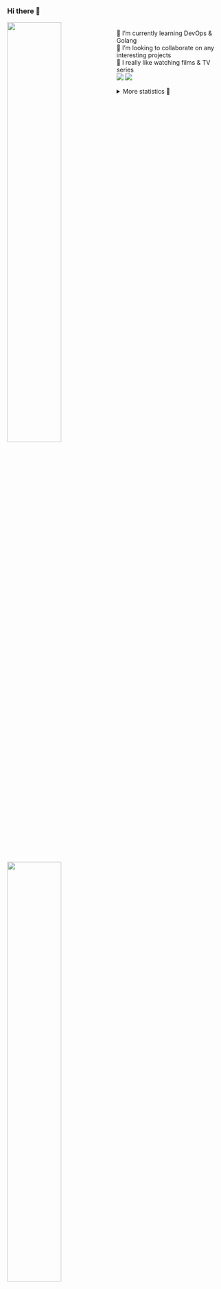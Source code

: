### Hi there 👋


[<img align="left" width="50%" src="https://github-readme-stats.vercel.app/api?username=rufusnufus&hide=issues&show_icons=true&count_private=true&theme=transparent&title_color=FF6F40&text_color=FBF9F8&icon_color=F48242&hide_border=true&hide_title=true#gh-dark-mode-only">](https://metrics.lecoq.io/rufusnufus#gh-dark-mode-only)
[<img align="left" width="50%" src="https://github-readme-stats.vercel.app/api?username=rufusnufus&hide=issues&show_icons=true&count_private=true&theme=transparent&title_color=FF6533&text_color=4D4644&icon_color=FF8038&hide_border=true&hide_title=true#gh-light-mode-only">](https://metrics.lecoq.io/rufusnufus#gh-light-mode-only)

<p>
  <br>
  🌱 I’m currently learning DevOps & Golang</br>
  👯 I’m looking to collaborate on any interesting projects</br>
  🎥 I really like watching films & TV series</br>
  <a href="https://linkedin.com/in/rufusnufus"><img src="https://img.shields.io/badge/linkedin-0077B5.svg?style=for-the-badge&logo=linkedin&logoColor=white"/></a>
  <a href="https://t.me/rufusnufus"><img src="https://img.shields.io/badge/-telegram-black?style=for-the-badge&color=blue&logo=telegram"/></a>
</p>

<p text-align="left">
<details>
  <summary>More statistics 👀</summary><br/>

<!--START_SECTION:waka-->
![Code Time](http://img.shields.io/badge/Code%20Time-545%20hrs%2012%20mins-blue)

![Profile Views](http://img.shields.io/badge/Profile%20Views-0-blue)

**I'm an Early 🐤** 

```text
🌞 Morning                9309 commits        ██████░░░░░░░░░░░░░░░░░░░   22.61 % 
🌆 Daytime                24165 commits       ███████████████░░░░░░░░░░   58.68 % 
🌃 Evening                6978 commits        ████░░░░░░░░░░░░░░░░░░░░░   16.95 % 
🌙 Night                  727 commits         ░░░░░░░░░░░░░░░░░░░░░░░░░   01.77 % 
```
📅 **I'm Most Productive on Monday** 

```text
Monday                   8521 commits        █████░░░░░░░░░░░░░░░░░░░░   20.69 % 
Tuesday                  7957 commits        █████░░░░░░░░░░░░░░░░░░░░   19.32 % 
Wednesday                8249 commits        █████░░░░░░░░░░░░░░░░░░░░   20.03 % 
Thursday                 8120 commits        █████░░░░░░░░░░░░░░░░░░░░   19.72 % 
Friday                   7159 commits        ████░░░░░░░░░░░░░░░░░░░░░   17.39 % 
Saturday                 736 commits         ░░░░░░░░░░░░░░░░░░░░░░░░░   01.79 % 
Sunday                   437 commits         ░░░░░░░░░░░░░░░░░░░░░░░░░   01.06 % 
```


📊 **This Week I Spent My Time On** 

```text
💬 Programming Languages: 
HCL                      5 hrs 21 mins       ██████████░░░░░░░░░░░░░░░   38.54 % 
Go                       4 hrs 11 mins       ████████░░░░░░░░░░░░░░░░░   30.20 % 
Terraform                1 hr 41 mins        ███░░░░░░░░░░░░░░░░░░░░░░   12.12 % 
YAML                     51 mins             ██░░░░░░░░░░░░░░░░░░░░░░░   06.19 % 
JSON                     44 mins             █░░░░░░░░░░░░░░░░░░░░░░░░   05.34 % 

🔥 Editors: 
VS Code                  13 hrs 14 mins      ████████████████████████░   95.33 % 
iTerm2                   38 mins             █░░░░░░░░░░░░░░░░░░░░░░░░   04.67 % 
```

**I Mostly Code in Go** 

```text
Python                   14 repos            ██░░░░░░░░░░░░░░░░░░░░░░░   09.46 % 
Smarty                   10 repos            ██░░░░░░░░░░░░░░░░░░░░░░░   06.76 % 
HCL                      7 repos             █░░░░░░░░░░░░░░░░░░░░░░░░   04.73 % 
Kotlin                   5 repos             █░░░░░░░░░░░░░░░░░░░░░░░░   03.38 % 
HTML                     5 repos             █░░░░░░░░░░░░░░░░░░░░░░░░   03.38 % 
```




 Last Updated on 17/12/2023 01:07:32 UTC
<!--END_SECTION:waka-->

</details>
</p>
